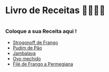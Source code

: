 <h1>Livro de Receitas 👩‍🍳👨‍🍳<h1>
  
  ### Coloque a sua Receita aqui !
- <a href="https://github.com/jovemm0nge/livro-de-receitas/blob/master/receitas/Strognoff-de-frango.md"> Strogonoff de Frango</a> 
- <a href="https://github.com/jovemm0nge/livro-de-receitas/blob/master/receitas/Pudim-de-pao.md"> Pudim de Pão</a>
- <a href="https://github.com/jovemm0nge/livro-de-receitas/blob/master/receitas/Jambalaya.md"> Jambalaya </a>
- <a href="https://github.com/jovemm0nge/livro-de-receitas/blob/master/receitas/ovo_mexido.md"> Ovo mechido </a>
- <a href="https://github.com/jovemm0nge/livro-de-receitas/blob/master/receitas/File_de_Frango_a_Parmegiana.md"> Filé de Frango a Permegiana </a>
